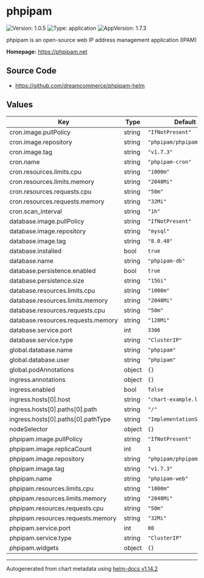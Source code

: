 # phpipam

![Version: 1.0.5](https://img.shields.io/badge/Version-1.0.5-informational?style=flat-square) ![Type: application](https://img.shields.io/badge/Type-application-informational?style=flat-square) ![AppVersion: 1.7.3](https://img.shields.io/badge/AppVersion-1.7.3-informational?style=flat-square)

phpipam is an open-source web IP address management application (IPAM)

**Homepage:** <https://phpipam.net>

## Source Code

* <https://github.com/dreamcommerce/phpipam-helm>

## Values

| Key | Type | Default | Description |
|-----|------|---------|-------------|
| cron.image.pullPolicy | string | `"IfNotPresent"` |  |
| cron.image.repository | string | `"phpipam/phpipam-cron"` |  |
| cron.image.tag | string | `"v1.7.3"` |  |
| cron.name | string | `"phpipam-cron"` |  |
| cron.resources.limits.cpu | string | `"1000m"` |  |
| cron.resources.limits.memory | string | `"2048Mi"` |  |
| cron.resources.requests.cpu | string | `"50m"` |  |
| cron.resources.requests.memory | string | `"32Mi"` |  |
| cron.scan_interval | string | `"1h"` |  |
| database.image.pullPolicy | string | `"IfNotPresent"` |  |
| database.image.repository | string | `"mysql"` |  |
| database.image.tag | string | `"8.0.40"` |  |
| database.installed | bool | `true` |  |
| database.name | string | `"phpipam-db"` |  |
| database.persistence.enabled | bool | `true` |  |
| database.persistence.size | string | `"15Gi"` |  |
| database.resources.limits.cpu | string | `"1000m"` |  |
| database.resources.limits.memory | string | `"2048Mi"` |  |
| database.resources.requests.cpu | string | `"50m"` |  |
| database.resources.requests.memory | string | `"128Mi"` |  |
| database.service.port | int | `3306` |  |
| database.service.type | string | `"ClusterIP"` |  |
| global.database.name | string | `"phpipam"` |  |
| global.database.user | string | `"phpipam"` |  |
| global.podAnnotations | object | `{}` |  |
| ingress.annotations | object | `{}` |  |
| ingress.enabled | bool | `false` |  |
| ingress.hosts[0].host | string | `"chart-example.local"` |  |
| ingress.hosts[0].paths[0].path | string | `"/"` |  |
| ingress.hosts[0].paths[0].pathType | string | `"ImplementationSpecific"` |  |
| nodeSelector | object | `{}` |  |
| phpipam.image.pullPolicy | string | `"IfNotPresent"` |  |
| phpipam.image.replicaCount | int | `1` |  |
| phpipam.image.repository | string | `"phpipam/phpipam-www"` |  |
| phpipam.image.tag | string | `"v1.7.3"` |  |
| phpipam.name | string | `"phpipam-web"` |  |
| phpipam.resources.limits.cpu | string | `"1000m"` |  |
| phpipam.resources.limits.memory | string | `"2048Mi"` |  |
| phpipam.resources.requests.cpu | string | `"50m"` |  |
| phpipam.resources.requests.memory | string | `"32Mi"` |  |
| phpipam.service.port | int | `80` |  |
| phpipam.service.type | string | `"ClusterIP"` |  |
| phpipam.widgets | object | `{}` |  |

----------------------------------------------
Autogenerated from chart metadata using [helm-docs v1.14.2](https://github.com/norwoodj/helm-docs/releases/v1.14.2)
